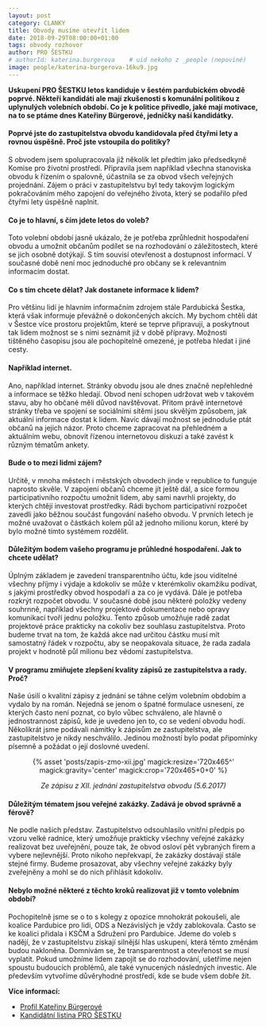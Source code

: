 ```yaml
---
layout: post
category: CLANKY
title: Obvody musíme otevřít lidem
date: 2018-09-29T08:00:00+01:00
tags: obvody rozhovor
author: PRO ŠESTKU
# authorId: katerina.burgerova    # uid nekoho z _people (nepoviné)
image: people/katerina-burgerova-16ku9.jpg
---
```


**Uskupení PRO ŠESTKU letos kandiduje v šestém pardubickém obvodě poprvé. Někteří kandidáti ale mají zkušenosti s komunální politikou z uplynulých volebních období. Co je k politice přivedlo, jaké mají motivace, na to se ptáme dnes Kateřiny Bürgerové, jedničky naší kandidátky.**

#### Poprvé jste do zastupitelstva obvodu kandidovala před čtyřmi lety a rovnou úspěšně. Proč jste vstoupila do politiky?

S obvodem jsem spolupracovala již několik let předtím jako předsedkyně Komise pro životní prostředí. Připravila jsem například všechna stanoviska obvodu k řízením o spalovně, účastnila se za obvod všech veřejných projednání. Zájem o práci v zastupitelstvu byl tedy takovým logickým pokračováním mého zapojení do veřejného života, který se podařilo před čtyřmi lety úspěšně naplnit.

#### Co je to hlavní, s čím jdete letos do voleb?

Toto volební období jasně ukázalo, že je potřeba zprůhlednit hospodaření obvodu a umožnit občanům podílet se na rozhodování o záležitostech, které se jich osobně dotýkají. S tím souvisí otevřenost a dostupnost informací. V současné době není moc jednoduché pro občany se k relevantním informacím dostat. 

#### Co s tím chcete dělat? Jak dostanete informace k lidem?

Pro většinu lidí je hlavním informačním zdrojem stále Pardubická Šestka, která však informuje převážně o dokončených akcích. My bychom chtěli dát v Šestce více prostoru projektům, které se teprve připravují, a poskytnout tak lidem možnost se s nimi seznámit již v době přípravy. Možnosti tištěného časopisu jsou ale pochopitelně omezené, je potřeba hledat i jiné cesty.

#### Například internet.

Ano, například internet. Stránky obvodu jsou ale dnes značně nepřehledné a informace se těžko hledají. Obvod není schopen udržovat web v takovém stavu, aby ho občané měli důvod navštěvovat. Přitom právě internetové stránky třeba ve spojení se sociálními sítěmi jsou skvělým způsobem, jak aktuální informace dostat k lidem. Navíc dávají možnost se jednoduše ptát občanů na jejich názor. Proto chceme zapracovat na přehledném a aktuálním webu, obnovit řízenou internetovou diskuzi a také zavést k různým tématům ankety. 

#### Bude o to mezi lidmi zájem?

Určitě, v mnoha městech i městských obvodech jinde v republice to funguje naprosto skvěle. V zapojení občanů chceme jít ještě dál, a sice formou participativního rozpočtu umožnit lidem, aby sami navrhli projekty, do kterých chtějí investovat prostředky. Rádi bychom participativní rozpočet zavedli jako běžnou součást fungování našeho obvodu. V prvních letech je možné uvažovat o částkách kolem půl až jednoho milionu korun, které by bylo možné tímto systémem rozdělit. 

#### Důležitým bodem vašeho programu je průhledné hospodaření. Jak to chcete udělat?

Úplným základem je zavedení transparentního účtu, kde jsou viditelné všechny příjmy i výdaje a kdokoliv se může v kterémkoliv okamžiku podívat, s jakými prostředky obvod hospodaří a za co je vydává. Dále je potřeba rozkrýt rozpočet obvodu. V současné době jsou některé položky vedeny souhrnně, například všechny projektové dokumentace nebo opravy komunikací tvoří jednu položku. Tento způsob umožňuje radě zadat projektové práce prakticky na cokoliv bez souhlasu zastupitelstva. Proto budeme trvat na tom, že každá akce nad určitou částku musí mít samostatný řádek v rozpočtu, aby se neopakovala situace, že rada zadala projekt v hodnotě půl milionu bez vědomí zastupitelstva.

#### V programu zmiňujete zlepšení kvality zápisů ze zastupitelstva a rady. Proč?

Naše úsilí o kvalitní zápisy z jednání se táhne celým volebním obdobím a vydalo by na román. Nejedná se jenom o špatné formulace usnesení, ze kterých často není poznat, co bylo vůbec schváleno, ale hlavně o jednostrannost zápisů, kde je uvedeno jen to, co se vedení obvodu hodí. Několikrát jsme podávali námitky k zápisům ze zastupitelstva, ale zastupitelstvo je nikdy neschválilo. Jedinou možností bylo podat připomínky písemně a požádat o její doslovné uvedení.

<div style="text-align: center;">
{% asset 'posts/zapis-zmo-xii.jpg' magick:resize='720x465^' magick:gravity='center' magick:crop='720x465+0+0' %}</div>
<div style="text-align: center;">

<i>Ze zápisu z XII. jednání zastupitelstva obvodu (5.6.2017)</i>
</div>

#### Důležitým tématem jsou veřejné zakázky. Zadává je obvod správně a férově?

Ne podle našich představ. Zastupitelstvo odsouhlasilo vnitřní předpis po vzoru velké radnice, který umožňuje prakticky všechny veřejné zakázky realizovat bez uveřejnění, pouze tak, že obvod osloví pět vybraných firem a vybere nejlevnější. Proto nikoho nepřekvapí, že zakázky dostávají stále stejné firmy. Budeme prosazovat, aby všechny veřejné zakázky byly zveřejněny a mohl se do nich přihlásit kdokoliv.

#### Nebylo možné některé z těchto kroků realizovat již v tomto volebním období?

Pochopitelně jsme se o to s kolegy z opozice mnohokrát pokoušeli, ale koalice Pardubice pro lidi, ODS a Nezávislých je vždy zablokovala. Často se ke koalici přidala i KSČM a Sdružení pro Pardubice. Jdeme do voleb s nadějí, že v zastupitelstvu získají silnější hlas uskupení, která těmto změnám budou nakloněna. Domnívám se, že transparentnost a otevřenost se musí vyplatit. Pokud umožníme lidem zapojit se do rozhodování, ušetříme nejen spoustu budoucích problémů, ale také vynucených následných investic. Ale především vytvoříme důvěryhodné prostředí, kde se bude všem dobře žít.

**Více informací:**
* [Profil Kateřiny Bürgerové][1]
* [Kandidátní listina PRO ŠESTKU][2]

[1]:https://prosestku.cz/lide/katerina-burgerova/ 
[2]:https://prosestku.cz/komunalni-volby/